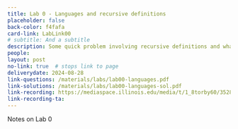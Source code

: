 ```yaml
---
title: Lab 0 - Languages and recursive definitions
placeholder: false
back-color: f4fafa
card-link: LabLink00
# subtitle: And a subtitle
description: Some quick problem involving recursive definitions and what a language is and how to describe it.  
people:
layout: post
no-link: true  # stops link to page 
deliverydate: 2024-08-28
link-questions: /materials/labs/lab00-languages.pdf
link-solutions: /materials/labs/lab00-languages-sol.pdf
link-recording: https://mediaspace.illinois.edu/media/t/1_8torby60/352822542
link-recording-ta:
---
```


Notes on Lab 0
